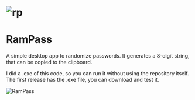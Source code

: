 # ![rp](https://user-images.githubusercontent.com/61850743/151704086-f4c2c978-9cdc-41bf-a0ad-1bf0dfa4a722.png)
# RamPass


A simple desktop app to randomize passwords. It generates a 8-digit string, that can be copied to the clipboard.

I did a .exe of this code, so you can run it without using the repository itself. The first release has the .exe file, you can download and test it.


![RamPass](https://user-images.githubusercontent.com/61850743/147496374-c21965b1-b273-4a0e-8445-908a5b51e045.png)

